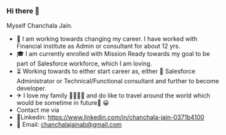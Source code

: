 ### Hi there 👋

Myself Chanchala Jain.

 - 🔑 I am working towards changing my career. I have worked with Financial institute as Admin or consultant for about 12 yrs.
 - 🎓 I am currently enrolled with Mission Ready towards my goal to be part of Salesforce workforce, which I am loving.
 - ⏳ Working towards to either start career as, either 🤔 Salesforce Administrator or Technical/Functional consultant and further to become developer.
 - ✈ I love my family 👨‍👩‍👧‍👧 and do like to travel around the world which would be sometime in future🤞  😀
 - Contact me via 
 - 📱Linkedin: https://www.linkedin.com/in/chanchala-jain-0371b4100
 - 📧 Email: chanchalajainab@gmail.com
